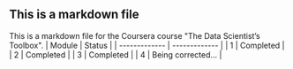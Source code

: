## This is a markdown file
This is a markdown file for the Coursera course "The Data Scientist’s Toolbox".
| Module  | Status |
| ------------- | ------------- |
| 1  | Completed  |
| 2  | Completed  |
| 3  | Completed  |
| 4  | Being corrected...  |
